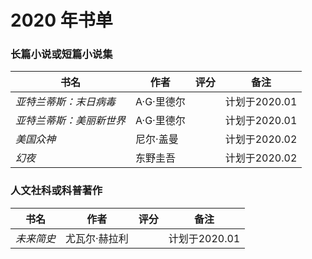 # 2020 年书单

### 长篇小说或短篇小说集
| 书名 | 作者 | 评分 | 备注 |
| --- | --- | :---: | --- |
| _亚特兰蒂斯：末日病毒_ | A·G·里德尔 | | 计划于2020.01 |
| _亚特兰蒂斯：美丽新世界_ | A·G·里德尔 | | 计划于2020.01 |
| _美国众神_ | 尼尔·盖曼 | | 计划于2020.02 |
| _幻夜_ | 东野圭吾 | | 计划于2020.02 |


### 人文社科或科普著作
| 书名 | 作者 | 评分 | 备注 |
| --- | --- | :---: | --- |
| _未来简史_ | 尤瓦尔·赫拉利 | | 计划于2020.01 |
